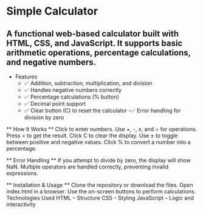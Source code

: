 # Simple Calculator
## A functional web-based calculator built with HTML, CSS, and JavaScript. It supports basic arithmetic operations, percentage calculations, and negative numbers.

- Features
  - ✅ Addition, subtraction, multiplication, and division
  - ✅ Handles negative numbers correctly
  - ✅ Percentage calculations (% button)
  - ✅ Decimal point support
  - ✅ Clear button (C) to reset the calculator
  -✅ Error handling for division by zero   

** How It Works **
Click to enter numbers.
Use +, -, x, and ÷ for operations.
Press = to get the result.
Click C to clear the display.
Use ± to toggle between positive and negative values.
Click % to convert a number into a percentage.

** Error Handling **
If you attempt to divide by zero, the display will show NaN.
Multiple operators are handled correctly, preventing invalid expressions.

** Installation & Usage **
Clone the repository or download the files.
Open index.html in a browser.
Use the on-screen buttons to perform calculations.
Technologies Used
HTML – Structure
CSS – Styling
JavaScript – Logic and interactivity
